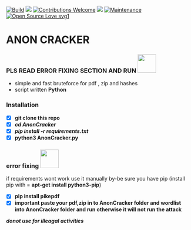 [![Build](https://img.shields.io/badge/Supported_OS-OSX-orange.svg)]()
![](https://img.shields.io/badge/platform-OSX%20%7C%20Linux%20%7C%20KaliLinux%20%7C%20ParrotOs-blue)
[![Contributions Welcome](https://img.shields.io/badge/contributions-welcome-blue.svg?style=flat)]()
![](https://img.shields.io/badge/Python-3-blue)
[![Maintenance](https://img.shields.io/badge/Maintained%3F-yes-green.svg)](https://github.com/JesseRubio/AnonZipCrack/)
[![Open Source Love svg1](https://badges.frapsoft.com/os/v1/open-source.svg?v=103)](https://github.com/ellerbrock/open-source-badges/)

# ANON CRACKER

### PLS READ ERROR FIXING SECTION AND RUN <img src="https://media.giphy.com/media/mGcNjsfWAjY5AEZNw6/giphy.gif" width="50">
-  simple and fast bruteforce for pdf , zip and hashes
-  script written  **Python**

### Installation
- [x] **git clone this repo**
- [x] ***cd AnonCracker*** 
- [x] ***pip  install -r requirements.txt***
- [x] **python3 AnonCracker.py**

### error fixing  <img src="https://media.giphy.com/media/mGcNjsfWAjY5AEZNw6/giphy.gif" width="50">
if requirements wont work use it manually by-be sure you have pip
(install pip with = **apt-get install python3-pip**)
- [x] **pip install pikepdf**
- [x] ****important paste your pdf,zip in to AnonCracker folder and wordlist into AnonCracker folder and run otherwise it will not run the attack****

***donot use for illeagal activities***

